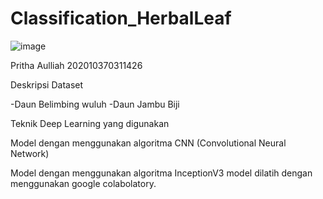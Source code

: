 # Classification_HerbalLeaf
![image](https://user-images.githubusercontent.com/71914321/212475835-0dc34ce7-b4e1-4968-a61b-97c872c04d27.png)





Pritha Aulliah 202010370311426

Deskripsi Dataset

-Daun Belimbing wuluh
-Daun Jambu Biji


Teknik Deep Learning yang digunakan


Model dengan menggunakan algoritma CNN (Convolutional Neural Network)


Model dengan menggunakan algoritma InceptionV3 model dilatih dengan menggunakan google colabolatory.

